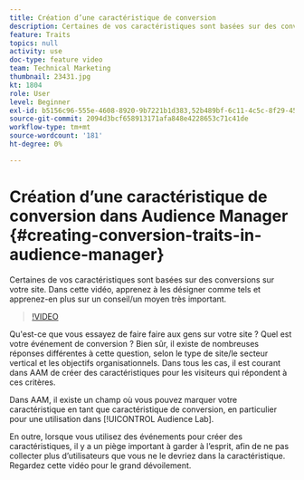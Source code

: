 ```yaml
---
title: Création d’une caractéristique de conversion
description: Certaines de vos caractéristiques sont basées sur des conversions sur votre site. Dans cette vidéo, apprenez à les désigner comme tels et apprenez-en plus sur un conseil/un moyen très important.
feature: Traits
topics: null
activity: use
doc-type: feature video
team: Technical Marketing
thumbnail: 23431.jpg
kt: 1804
role: User
level: Beginner
exl-id: b5156c96-555e-4608-8920-9b7221b1d383,52b489bf-6c11-4c5c-8f29-4513a167f7b8
source-git-commit: 2094d3bcf658913171afa848e4228653c71c41de
workflow-type: tm+mt
source-wordcount: '181'
ht-degree: 0%

---
```


# Création d’une caractéristique de conversion dans Audience Manager {#creating-conversion-traits-in-audience-manager}

Certaines de vos caractéristiques sont basées sur des conversions sur votre site. Dans cette vidéo, apprenez à les désigner comme tels et apprenez-en plus sur un conseil/un moyen très important.

>[!VIDEO](https://video.tv.adobe.com/v/23431/?quality=12)

Qu&#39;est-ce que vous essayez de faire faire aux gens sur votre site ? Quel est votre événement de conversion ? Bien sûr, il existe de nombreuses réponses différentes à cette question, selon le type de site/le secteur vertical et les objectifs organisationnels. Dans tous les cas, il est courant dans AAM de créer des caractéristiques pour les visiteurs qui répondent à ces critères.

Dans AAM, il existe un champ où vous pouvez marquer votre caractéristique en tant que caractéristique de conversion, en particulier pour une utilisation dans [!UICONTROL Audience Lab].

En outre, lorsque vous utilisez des événements pour créer des caractéristiques, il y a un piège important à garder à l’esprit, afin de ne pas collecter plus d’utilisateurs que vous ne le devriez dans la caractéristique. Regardez cette vidéo pour le grand dévoilement.
